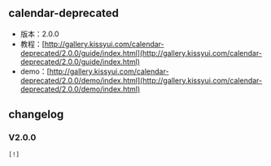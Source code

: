 ## calendar-deprecated

* 版本：2.0.0
* 教程：[http://gallery.kissyui.com/calendar-deprecated/2.0.0/guide/index.html](http://gallery.kissyui.com/calendar-deprecated/2.0.0/guide/index.html)
* demo：[http://gallery.kissyui.com/calendar-deprecated/2.0.0/demo/index.html](http://gallery.kissyui.com/calendar-deprecated/2.0.0/demo/index.html)

## changelog

### V2.0.0

    [!]


